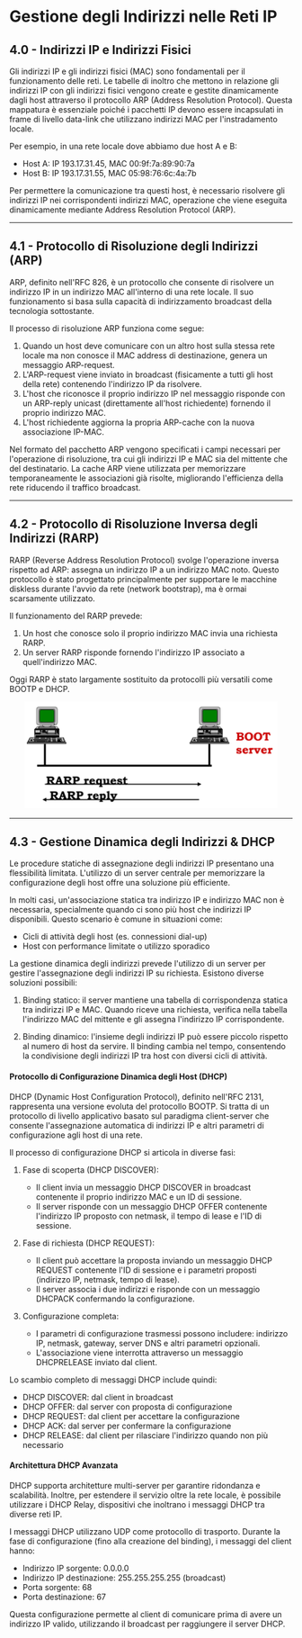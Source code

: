 # Gestione degli Indirizzi nelle Reti IP

## 4.0 - Indirizzi IP e Indirizzi Fisici

Gli indirizzi IP e gli indirizzi fisici (MAC) sono fondamentali per il funzionamento delle reti. Le tabelle di inoltro che mettono in relazione gli indirizzi IP con gli indirizzi fisici vengono create e gestite dinamicamente dagli host attraverso il protocollo ARP (Address Resolution Protocol). Questa mappatura è essenziale poiché i pacchetti IP devono essere incapsulati in frame di livello data-link che utilizzano indirizzi MAC per l'instradamento locale.

Per esempio, in una rete locale dove abbiamo due host A e B:
- Host A: IP 193.17.31.45, MAC 00:9f:7a:89:90:7a
- Host B: IP 193.17.31.55, MAC 05:98:76:6c:4a:7b

Per permettere la comunicazione tra questi host, è necessario risolvere gli indirizzi IP nei corrispondenti indirizzi MAC, operazione che viene eseguita dinamicamente mediante Address Resolution Protocol (ARP).

---

## 4.1 - Protocollo di Risoluzione degli Indirizzi (ARP)

ARP, definito nell'RFC 826, è un protocollo che consente di risolvere un indirizzo IP in un indirizzo MAC all'interno di una rete locale. Il suo funzionamento si basa sulla capacità di indirizzamento broadcast della tecnologia sottostante.

Il processo di risoluzione ARP funziona come segue:
1. Quando un host deve comunicare con un altro host sulla stessa rete locale ma non conosce il MAC address di destinazione, genera un messaggio ARP-request.
2. L'ARP-request viene inviato in broadcast (fisicamente a tutti gli host della rete) contenendo l'indirizzo IP da risolvere.
3. L'host che riconosce il proprio indirizzo IP nel messaggio risponde con un ARP-reply unicast (direttamente all'host richiedente) fornendo il proprio indirizzo MAC.
4. L'host richiedente aggiorna la propria ARP-cache con la nuova associazione IP-MAC.

Nel formato del pacchetto ARP vengono specificati i campi necessari per l'operazione di risoluzione, tra cui gli indirizzi IP e MAC sia del mittente che del destinatario. La cache ARP viene utilizzata per memorizzare temporaneamente le associazioni già risolte, migliorando l'efficienza della rete riducendo il traffico broadcast.

---

## 4.2 - Protocollo di Risoluzione Inversa degli Indirizzi (RARP)

RARP (Reverse Address Resolution Protocol) svolge l'operazione inversa rispetto ad ARP: assegna un indirizzo IP a un indirizzo MAC noto. Questo protocollo è stato progettato principalmente per supportare le macchine diskless durante l'avvio da rete (network bootstrap), ma è ormai scarsamente utilizzato.

Il funzionamento del RARP prevede:
1. Un host che conosce solo il proprio indirizzo MAC invia una richiesta RARP.
2. Un server RARP risponde fornendo l'indirizzo IP associato a quell'indirizzo MAC.

Oggi RARP è stato largamente sostituito da protocolli più versatili come BOOTP e DHCP.

<div align="center">
  <img src="./images/04-1.png" width="450">
</div>


---

## 4.3 - Gestione Dinamica degli Indirizzi & DHCP

Le procedure statiche di assegnazione degli indirizzi IP presentano una flessibilità limitata. L'utilizzo di un server centrale per memorizzare la configurazione degli host offre una soluzione più efficiente.

In molti casi, un'associazione statica tra indirizzo IP e indirizzo MAC non è necessaria, specialmente quando ci sono più host che indirizzi IP disponibili. Questo scenario è comune in situazioni come:
- Cicli di attività degli host (es. connessioni dial-up)
- Host con performance limitate o utilizzo sporadico

La gestione dinamica degli indirizzi prevede l'utilizzo di un server per gestire l'assegnazione degli indirizzi IP su richiesta. Esistono diverse soluzioni possibili:

1. Binding statico: il server mantiene una tabella di corrispondenza statica tra indirizzi IP e MAC. Quando riceve una richiesta, verifica nella tabella l'indirizzo MAC del mittente e gli assegna l'indirizzo IP corrispondente.

2. Binding dinamico: l'insieme degli indirizzi IP può essere piccolo rispetto al numero di host da servire. Il binding cambia nel tempo, consentendo la condivisione degli indirizzi IP tra host con diversi cicli di attività.

#### Protocollo di Configurazione Dinamica degli Host (DHCP)

DHCP (Dynamic Host Configuration Protocol), definito nell'RFC 2131, rappresenta una versione evoluta del protocollo BOOTP. Si tratta di un protocollo di livello applicativo basato sul paradigma client-server che consente l'assegnazione automatica di indirizzi IP e altri parametri di configurazione agli host di una rete.

Il processo di configurazione DHCP si articola in diverse fasi:

1. Fase di scoperta (DHCP DISCOVER):
   - Il client invia un messaggio DHCP DISCOVER in broadcast contenente il proprio indirizzo MAC e un ID di sessione.
   - Il server risponde con un messaggio DHCP OFFER contenente l'indirizzo IP proposto con netmask, il tempo di lease e l'ID di sessione.

2. Fase di richiesta (DHCP REQUEST):
   - Il client può accettare la proposta inviando un messaggio DHCP REQUEST contenente l'ID di sessione e i parametri proposti (indirizzo IP, netmask, tempo di lease).
   - Il server associa i due indirizzi e risponde con un messaggio DHCPACK confermando la configurazione.

3. Configurazione completa:
   - I parametri di configurazione trasmessi possono includere: indirizzo IP, netmask, gateway, server DNS e altri parametri opzionali.
   - L'associazione viene interrotta attraverso un messaggio DHCPRELEASE inviato dal client.

Lo scambio completo di messaggi DHCP include quindi:
- DHCP DISCOVER: dal client in broadcast
- DHCP OFFER: dal server con proposta di configurazione
- DHCP REQUEST: dal client per accettare la configurazione
- DHCP ACK: dal server per confermare la configurazione
- DHCP RELEASE: dal client per rilasciare l'indirizzo quando non più necessario

#### Architettura DHCP Avanzata

DHCP supporta architetture multi-server per garantire ridondanza e scalabilità. Inoltre, per estendere il servizio oltre la rete locale, è possibile utilizzare i DHCP Relay, dispositivi che inoltrano i messaggi DHCP tra diverse reti IP.

I messaggi DHCP utilizzano UDP come protocollo di trasporto. Durante la fase di configurazione (fino alla creazione del binding), i messaggi del client hanno:
- Indirizzo IP sorgente: 0.0.0.0
- Indirizzo IP destinazione: 255.255.255.255 (broadcast)
- Porta sorgente: 68
- Porta destinazione: 67

Questa configurazione permette al client di comunicare prima di avere un indirizzo IP valido, utilizzando il broadcast per raggiungere il server DHCP.
